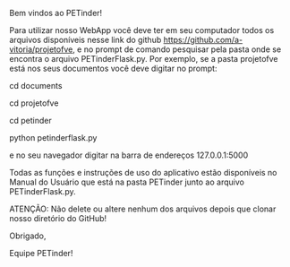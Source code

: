 Bem vindos ao PETinder!

Para utilizar nosso WebApp você deve ter em seu computador todos os arquivos disponíveis
nesse link do github https://github.com/a-vitoria/projetofve, e no prompt de comando pesquisar
pela pasta onde se encontra o arquivo PETinderFlask.py. 
Por exemplo, se a pasta projetofve está nos seus documentos você deve digitar no prompt:

cd documents

cd projetofve

cd petinder

python petinderflask.py

e no seu navegador digitar na barra de endereços 127.0.0.1:5000

Todas as funções e instruções de uso do aplicativo estão disponíveis no Manual do Usuário
que está na pasta PETinder junto ao arquivo PETinderFlask.py.

ATENÇÃO: Não delete ou altere nenhum dos arquivos depois que clonar nosso diretório do GitHub!

Obrigado,

Equipe PETinder!

